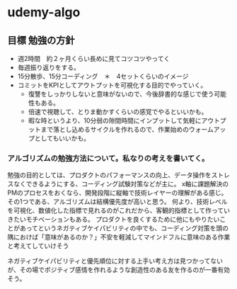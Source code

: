 # udemy-algo

## 目標 勉強の方針
- 週2時間　約２ヶ月くらい長めに見てコツコツやってく
- 毎週振り返りをする。
- 15分散歩、15分コーディング　＊　4セットくらいのイメージ
- コミットをKPIとしてアウトプットを可視化する目的でやっていく。
    - 復讐をしっかりしないと意味がないので、今後辞書的な感じで使う可能性もある。
    - 倍速で視聴して、とりま動かすくらいの感覚でやるといいかも。
    - 暇な時というより、10分弱の隙間時間にインプットして気軽にアウトプットまで落とし込めるサイクルを作れるので、作業始めのウォームアップとしてもいいかも。

### アルゴリズムの勉強方法について。私なりの考えを書いてく。
勉強の目的としては、プロダクトのパフォーマンスの向上、データ操作をストレスなくできるようにする、コーディング試験対策などが主に。
x軸に課題解決のPMのプロセスをおくなら、開発段階に縦軸で技術レイヤーの理解がある感じ。その1つである、アルゴリズムは結構優先度が高いと思う。
何より、技術レベルを可視化、数値化した指標で見れるのがこれだから、客観的指標として作っていきたいモチベーションもある。
プロダクトを良くするために他にもやりたいことがあってというネガティブケイパビリティの中でも、コーディング対策を頭の隅におけば「意味があるのか？」不安を軽減してマインドフルに意味のある作業と考えてしていけそう

ネガティブケイパビリティと優先順位に対する上手い考え方は見つかってないが、その場でポジティブ感情を作れるような創造性のある友を作るのが一番有効そう。  